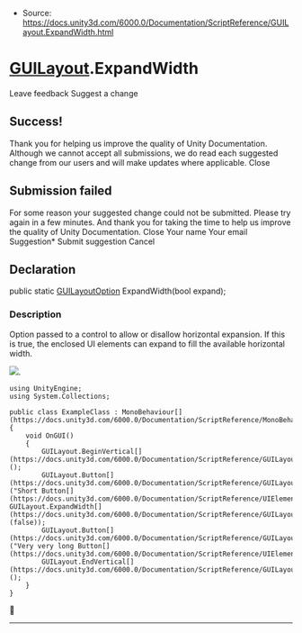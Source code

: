 * Source: https://docs.unity3d.com/6000.0/Documentation/ScriptReference/GUILayout.ExpandWidth.html

#  [GUILayout](https://docs.unity3d.com/6000.0/Documentation/ScriptReference/GUILayout.html).ExpandWidth
Leave feedback
Suggest a change
## Success!
Thank you for helping us improve the quality of Unity Documentation. Although we cannot accept all submissions, we do read each suggested change from our users and will make updates where applicable.
Close
## Submission failed
For some reason your suggested change could not be submitted. Please <a>try again</a> in a few minutes. And thank you for taking the time to help us improve the quality of Unity Documentation.
Close
Your name Your email Suggestion* Submit suggestion
Cancel
## Declaration
public static [GUILayoutOption](https://docs.unity3d.com/6000.0/Documentation/ScriptReference/GUILayoutOption.html) ExpandWidth(bool expand); 
### Description
Option passed to a control to allow or disallow horizontal expansion.
If this is true, the enclosed UI elements can expand to fill the available horizontal width.  
  
![](https://docs.unity3d.com/6000.0/Documentation/StaticFiles/ScriptRefImages/ExpandWidth.png).
```
using UnityEngine;
using System.Collections;  
  
public class ExampleClass : MonoBehaviour[](https://docs.unity3d.com/6000.0/Documentation/ScriptReference/MonoBehaviour.html)
{
    void OnGUI()
    {
        GUILayout.BeginVertical[](https://docs.unity3d.com/6000.0/Documentation/ScriptReference/GUILayout.BeginVertical.html)();
        GUILayout.Button[](https://docs.unity3d.com/6000.0/Documentation/ScriptReference/GUILayout.Button.html)("Short Button[](https://docs.unity3d.com/6000.0/Documentation/ScriptReference/UIElements.Button.html)", GUILayout.ExpandWidth[](https://docs.unity3d.com/6000.0/Documentation/ScriptReference/GUILayout.ExpandWidth.html)(false));
        GUILayout.Button[](https://docs.unity3d.com/6000.0/Documentation/ScriptReference/GUILayout.Button.html)("Very very long Button[](https://docs.unity3d.com/6000.0/Documentation/ScriptReference/UIElements.Button.html)");
        GUILayout.EndVertical[](https://docs.unity3d.com/6000.0/Documentation/ScriptReference/GUILayout.EndVertical.html)();
    }
}

```

* * *
